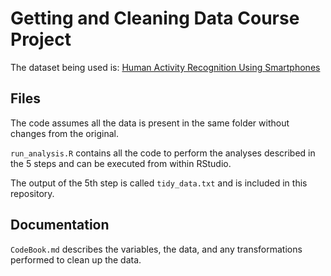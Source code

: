 # Getting and Cleaning Data Course Project

The dataset being used is: [Human Activity Recognition Using Smartphones](http://archive.ics.uci.edu/ml/datasets/Human+Activity+Recognition+Using+Smartphones)

## Files

The code assumes all the data is present in the same folder without changes from the original.

`run_analysis.R` contains all the code to perform the analyses described in the 5 steps and can be executed from within RStudio.

The output of the 5th step is called `tidy_data.txt` and is included in this repository.

## Documentation

`CodeBook.md` describes the variables, the data, and any transformations performed to clean up the data.

